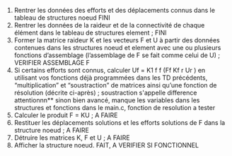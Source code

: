 1. Rentrer les données des efforts et des déplacements connus dans le tableau de structures noeud
FINI
2. Rentrer les données de la raideur et de la connectivité de chaque élément dans le tableau de structures element ;
FINI
3. Former la matrice raideur K et les vecteurs F et U à partir des données contenues dans les structures noeud et element avec une ou plusieurs fonctions d’assemblage (l’assemblage de F se fait comme celui de U) ;
VERIFIER ASSEMBLAGE F
4. Si certains efforts sont connus, calculer Uf = K1 f f (Ff  Kf r Ur ) en utilisant vos fonctions déjà programmées dans les TD précédents, “multiplication” et “soustraction” de matrices ainsi qu’une fonction de résolution (décrite ci-après) ;
soustraction s'appelle difference attentionnn**
sinon bien avancé, manque les variables dans les structures et fonctions dans le main.c, fonction de resolution a tester
6. Calculer le produit F = KU ;
A FAIRE
7. Restituer les déplacements solutions et les efforts solutions de F dans la structure noeud ;
A FAIRE
8. Détruire les matrices K, F et U ;
A FAIRE
9. Afficher la structure noeud.
FAIT, A VERIFIER SI FONCTIONNEL
